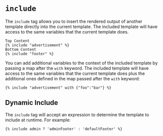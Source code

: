 # `include`

The `include` tag allows you to insert the rendered output of another template directly into the
current template. The included template will have access to the same variables that the current template does.

```twig
Top Content
{% include "advertisement" %}
Bottom Content
{% include "footer" %}
```

You can add additional variables to the context of the included template by passing a map after the `with` keyword. The included template will have access to the same variables that the current template does plus the additional ones defined in the map passed after the `with` keyword:

```twig
{% include "advertisement" with {"foo":"bar"} %}
```

## Dynamic Include
The `include` tag will accept an expression to determine the template to include at runtime. For example:
```twig
{% include admin ? 'adminFooter' : 'defaultFooter' %}
```
